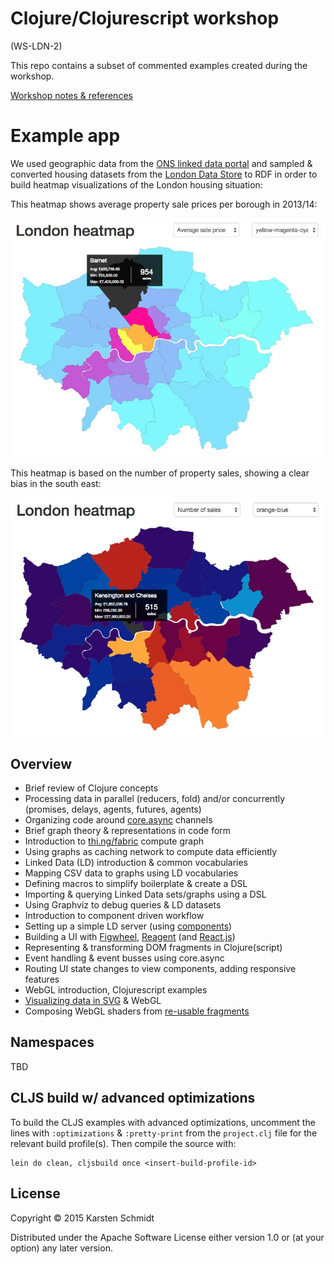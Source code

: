 # Clojure/Clojurescript workshop

(WS-LDN-2)

This repo contains a subset of commented examples created during the workshop.

[Workshop notes & references](workshop.org)

# Example app

We used geographic data from the
[ONS linked data portal](http://statistics.data.gov.uk/) and sampled &
converted housing datasets from the
[London Data Store](http://data.london.gov.uk/dataset/average-house-prices-borough)
to RDF in order to build heatmap visualizations of the London housing
situation:

This heatmap shows average property sale prices per borough in 2013/14:

![London house prices 2013/14](assets/ldn-heatmap.jpg)

This heatmap is based on the number of property sales, showing a clear bias in the south east:

![London house sales (count) 2013/14](assets/ldn-heatmap-count.jpg)

## Overview

- Brief review of Clojure concepts
- Processing data in parallel (reducers, fold) and/or concurrently (promises, delays, agents, futures, agents)
- Organizing code around [core.async](https://github.com/clojure/core.async) channels
- Brief graph theory & representations in code form
- Introduction to [thi.ng/fabric](thi.ng/fabric) compute graph
- Using graphs as caching network to compute data efficiently
- Linked Data (LD) introduction & common vocabularies
- Mapping CSV data to graphs using LD vocabularies
- Defining macros to simplify boilerplate & create a DSL
- Importing & querying Linked Data sets/graphs using a DSL
- Using Graphviz to debug queries & LD datasets
- Introduction to component driven workflow
- Setting up a simple LD server (using [components](https://github.com/stuartsierra/component))
- Building a UI with [Figwheel](https://github.com/bhauman/lein-figwheel), [Reagent](http://reagent-project.github.io/) (and [React.js](http://facebook.github.io/react/))
- Representing & transforming DOM fragments in Clojure(script)
- Event handling & event busses using core.async
- Routing UI state changes to view components, adding responsive features
- WebGL introduction, Clojurescript examples
- [Visualizing data in SVG](http://thi.ng/geom) & WebGL
- Composing WebGL shaders from [re-usable fragments](http://thi.ng/shadergraph)

## Namespaces

TBD

## CLJS build w/ advanced optimizations

To build the CLJS examples with advanced optimizations, uncomment the lines with `:optimizations` & `:pretty-print` from the `project.clj` file for the relevant build profile(s). Then compile the source with:

```
lein do clean, cljsbuild once <insert-build-profile-id>
```

## License

Copyright © 2015 Karsten Schmidt

Distributed under the Apache Software License either version 1.0 or (at your option) any later version.
